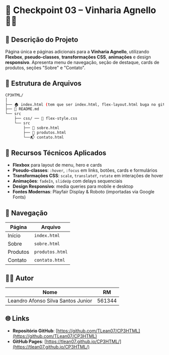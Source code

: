 # 🎯 Checkpoint 03 – Vinharia Agnello 🍷💡

## 📖 Descrição do Projeto

Página única e páginas adicionais para a **Vinharia Agnello**, utilizando **Flexbox**, **pseudo-classes**, **transformações CSS**, **animações** e design **responsivo**. Apresenta menu de navegação, seção de destaque, cards de produtos, seções "Sobre" e "Contato".

## 📁 Estrutura de Arquivos

```bash
CP3HTML/
│
├── 🏠 index.html (tem que ser index.html, flex-layout.html buga no github pages)
├── 📄 README.md
└── src  
    ├── css/ ── 🎨 flex-style.css
    └── src
        ├── 💼 sobre.html
        ├── 🍇 produtos.html
        └──📬 contato.html
```

## 🚀 Recursos Técnicos Aplicados

* **Flexbox** para layout de menu, hero e cards
* **Pseudo-classes**: `:hover`, `:focus` em links, botões, cards e formulários
* **Transformações CSS**: `scale`, `translateY`, `rotate` em interações de hover
* **Animações**: `fadeIn`, `slideUp` com delays sequenciais
* **Design Responsivo**: media queries para mobile e desktop
* **Fontes Modernas**: Playfair Display & Roboto (importadas via Google Fonts)

## 🔗 Navegação

| Página   | Arquivo         |
| -------- | --------------- |
| Início   | `index.html`    |
| Sobre    | `sobre.html`    |
| Produtos | `produtos.html` |
| Contato  | `contato.html`  |

## 🧑‍💻 Autor

| Nome                               | RM     |
| ---------------------------------- | ------ |
| Leandro Afonso Silva Santos Junior | 561344 |

## 🌐 Links

* **Repositório GitHub**: [https://github.com/TLean07/CP3HTML](https://github.com/TLean07/CP3HTML)
* **GitHub Pages**: [https://tlean07.github.io/CP3HTML/](https://tlean07.github.io/CP3HTML/)
